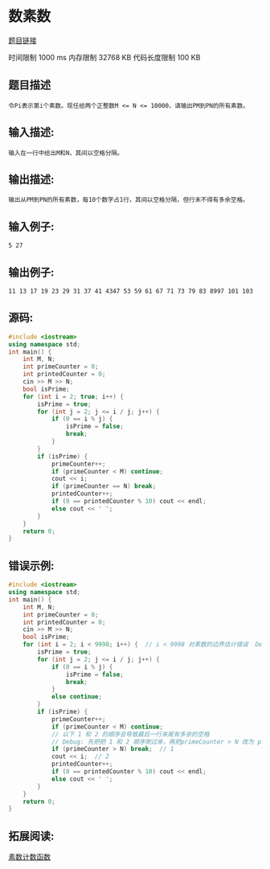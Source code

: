 # 数素数

[题目链接](https://www.nowcoder.com/pat/6/problem/4079)

时间限制 1000 ms 内存限制 32768 KB 代码长度限制 100 KB

## 题目描述

```
令Pi表示第i个素数。现任给两个正整数M <= N <= 10000，请输出PM到PN的所有素数。
```

## 输入描述:

```
输入在一行中给出M和N，其间以空格分隔。
```

## 输出描述:

```
输出从PM到PN的所有素数，每10个数字占1行，其间以空格分隔，但行末不得有多余空格。
```

## 输入例子:

```
5 27
```

## 输出例子:

```
11 13 17 19 23 29 31 37 41 4347 53 59 61 67 71 73 79 83 8997 101 103
```

## 源码:

```cpp
#include <iostream>
using namespace std;
int main() {
    int M, N;
    int primeCounter = 0;
    int printedCounter = 0;
    cin >> M >> N;
    bool isPrime;
    for (int i = 2; true; i++) {
        isPrime = true;
        for (int j = 2; j <= i / j; j++) {
            if (0 == i % j) {
                isPrime = false;
                break;
            }
        }
        if (isPrime) {
            primeCounter++;
            if (primeCounter < M) continue;
            cout << i;
            if (primeCounter == N) break;
            printedCounter++;
            if (0 == printedCounter % 10) cout << endl;
            else cout << ' ';
        }
    }
    return 0;
}
```

## 错误示例:

```cpp
#include <iostream>
using namespace std;
int main() {
	int M, N;
	int primeCounter = 0;
	int printedCounter = 0;
	cin >> M >> N;
	bool isPrime;
	for (int i = 2; i < 9998; i++) {  // i < 9998 对素数的边界估计错误  Debug: 把 i < 9998 改为 true
		isPrime = true;
		for (int j = 2; j <= i / j; j++) {
			if (0 == i % j) {
				isPrime = false;
				break;
			}
			else continue;
		}
		if (isPrime) {
			primeCounter++;
			if (primeCounter < M) continue;
            // 以下 1 和 2 的顺序会导致最后一行末尾有多余的空格
            // Debug: 先把把 1 和 2 顺序倒过来，再把primeCounter > N 改为 primeCounter == N
			if (primeCounter > N) break;  // 1
			cout << i;  // 2
			printedCounter++;
			if (0 == printedCounter % 10) cout << endl;
			else cout << ' ';
		}
	}
	return 0;
}
```

## 拓展阅读:

[素数计数函数](https://zh.wikipedia.org/wiki/%E7%B4%A0%E6%95%B0%E8%AE%A1%E6%95%B0%E5%87%BD%E6%95%B0)